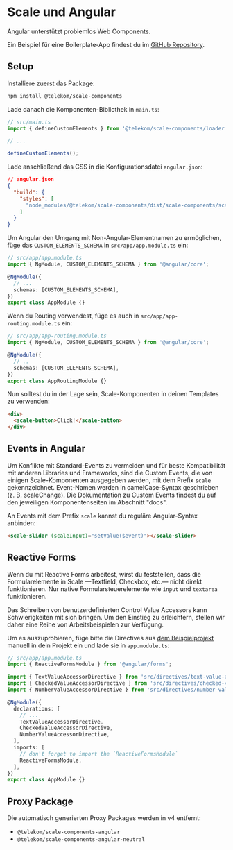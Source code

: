 # Scale und Angular

Angular unterstützt problemlos Web Components.

Ein Beispiel für eine Boilerplate-App findest du im [GitHub Repository](https://github.com/telekom/scale/tree/main/examples/angular-boilerplate).

## Setup

Installiere zuerst das Package:

```bash
npm install @telekom/scale-components
```

Lade danach die Komponenten-Bibliothek in `main.ts`:

```ts
// src/main.ts
import { defineCustomElements } from '@telekom/scale-components/loader';

// ...

defineCustomElements();
```

Lade anschließend das CSS in die Konfigurationsdatei `angular.json`:

```json
// angular.json
{
  "build": {
    "styles": [
      "node_modules/@telekom/scale-components/dist/scale-components/scale-components.css"
    ]
  }
}
```

Um Angular den Umgang mit Non-Angular-Elementnamen zu ermöglichen, füge das `CUSTOM_ELEMENTS_SCHEMA` in `src/app/app.module.ts` ein:

```ts
// src/app/app.module.ts
import { NgModule, CUSTOM_ELEMENTS_SCHEMA } from '@angular/core';

@NgModule({
  // ...
  schemas: [CUSTOM_ELEMENTS_SCHEMA],
})
export class AppModule {}
```

Wenn du Routing verwendest, füge es auch in `src/app/app-routing.module.ts` ein:

```ts
// src/app/app-routing.module.ts
import { NgModule, CUSTOM_ELEMENTS_SCHEMA } from '@angular/core';

@NgModule({
  // ..
  schemas: [CUSTOM_ELEMENTS_SCHEMA],
})
export class AppRoutingModule {}
```

Nun solltest du in der Lage sein, Scale-Komponenten in deinen Templates zu verwenden:

```html
<div>
  <scale-button>Click!</scale-button>
</div>
```

## Events in Angular

Um Konflikte mit Standard-Events zu vermeiden und für beste Kompatibilität mit anderen Libraries und Frameworks, sind die Custom Events, die von einigen Scale-Komponenten ausgegeben werden, mit dem Prefix `scale` gekennzeichnet. Event-Namen werden in camelCase-Syntax geschrieben (z. B. scaleChange). Die Dokumentation zu Custom Events findest du auf den jeweiligen Komponentenseiten im Abschnitt "docs".

An Events mit dem Prefix `scale` kannst du reguläre Angular-Syntax anbinden:

```html
<scale-slider (scaleInput)="setValue($event)"></scale-slider>
```

## Reactive Forms

Wenn du mit Reactive Forms arbeitest, wirst du feststellen, dass die Formularelemente in Scale —Textfield, Checkbox, etc.— nicht direkt funktionieren. Nur native Formularsteuerelemente wie `input` und `textarea` funktionieren.

Das Schreiben von benutzerdefinierten Control Value Accessors kann Schwierigkeiten mit sich bringen. Um den Einstieg zu erleichtern, stellen wir daher eine Reihe von Arbeitsbeispielen zur Verfügung.

Um es auszuprobieren, füge bitte die Directives aus [dem Beispielprojekt](https://github.com/telekom/scale/tree/main/examples/angular-reactive-forms/src/directives) manuell in dein Projekt ein und lade sie in `app.module.ts`:

```ts
// src/app/app.module.ts
import { ReactiveFormsModule } from '@angular/forms';

import { TextValueAccessorDirective } from 'src/directives/text-value-accessor';
import { CheckedValueAccessorDirective } from 'src/directives/checked-value-accessor';
import { NumberValueAccessorDirective } from 'src/directives/number-value-accessor';

@NgModule({
  declarations: [
    // ...
    TextValueAccessorDirective,
    CheckedValueAccessorDirective,
    NumberValueAccessorDirective,
  ],
  imports: [
    // don't forget to import the `ReactiveFormsModule`
    ReactiveFormsModule,
  ],
})
export class AppModule {}
```

## Proxy Package

Die automatisch generierten Proxy Packages werden in v4 entfernt:

- `@telekom/scale-components-angular`
- `@telekom/scale-components-angular-neutral`
